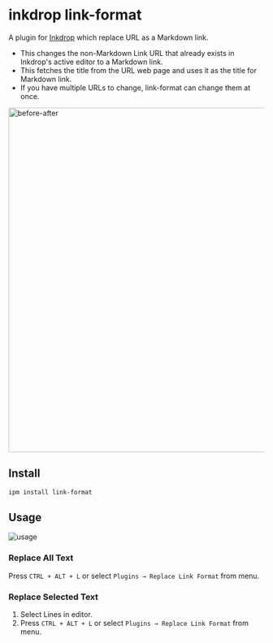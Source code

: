 # inkdrop link-format

A plugin for [Inkdrop](https://www.inkdrop.info/) which replace URL as a Markdown link.

- This changes the non-Markdown Link URL that already exists in Inkdrop's active editor to a Markdown link.
- This fetches the title from the URL web page and uses it as the title for Markdown link.
- If you have multiple URLs to change, link-format can change them at once. 

<img width="679" alt="before-after" src="https://user-images.githubusercontent.com/301822/117555602-886a0100-b09b-11eb-9759-ab40e8637caf.png">

## Install

```sh
ipm install link-format
```

## Usage

![usage](https://user-images.githubusercontent.com/301822/117558964-49987300-b0bc-11eb-9755-454b9776ed43.gif)

### Replace All Text

Press `CTRL + ALT + L` or select `Plugins → Replace Link Format` from menu.

### Replace Selected Text

1. Select Lines in editor.
1. Press `CTRL + ALT + L` or select `Plugins → Replace Link Format` from menu.


